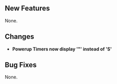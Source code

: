 ## New Features

None.

## Changes

- **Powerup Timers now display '"' instead of 'S'**

## Bug Fixes

None.
